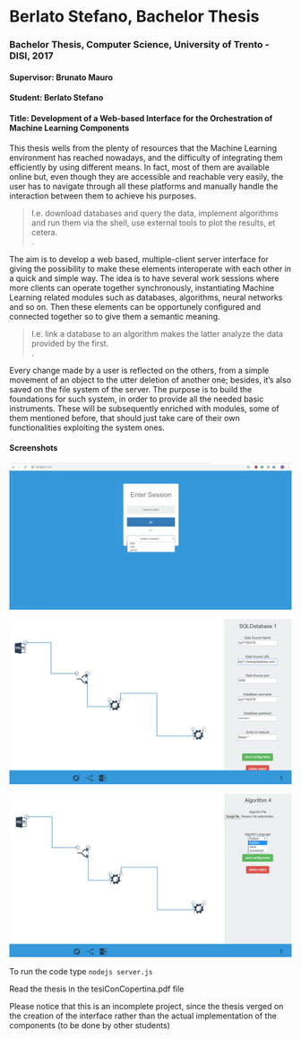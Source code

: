 # Berlato Stefano, Bachelor Thesis #

### Bachelor Thesis, Computer Science, University of Trento - DISI, 2017
#### Supervisor: Brunato Mauro
#### Student: Berlato Stefano
#### Title: Development of a Web-based Interface for the Orchestration of Machine Learning Components

This thesis wells from the plenty of resources that the Machine Learning environment has reached nowadays, and the difficulty of integrating them efficiently by using different means. In fact, most of them are available online but, even though they are accessible and reachable very easily, the user has to navigate through all these platforms and manually handle the interaction between them to achieve his purposes. 
> I.e. download databases and query the data, implement algorithms and run them via the shell, use external tools to plot the results, et cetera. <br>.

The aim is to develop a web based, multiple-client server interface for giving the possibility to make these elements interoperate with each other in a quick and simple way. 
The idea is to have several work sessions where more clients can operate together synchronously, instantiating Machine Learning related modules such as databases, algorithms, neural networks and so on. Then these elements can be opportunely configured and connected together so to give them a semantic meaning. 
> I.e. link a database to an algorithm makes the latter analyze the data provided by the first. <br>.

Every change made by a user is reflected on the others, from a simple movement of an object to the utter deletion of another one; besides, it’s also saved on the file system of the server. The purpose is to build the foundations for such system, in order to provide all the needed basic instruments. These will be subsequently enriched with modules, some of them mentioned before, that should just take care of their own functionalities exploiting the system ones.

#### Screenshots

![Select Work Session](./repo_resources/session.png)

![Database Configuration](./repo_resources/screen.png)

![Algorithm Configuration](./repo_resources/screen2.png)



To run the code type `nodejs server.js`

Read the thesis in the tesiConCopertina.pdf file

Please notice that this is an incomplete project, since the thesis verged on the creation of the interface rather than the actual implementation of the components (to be done by other students) 
